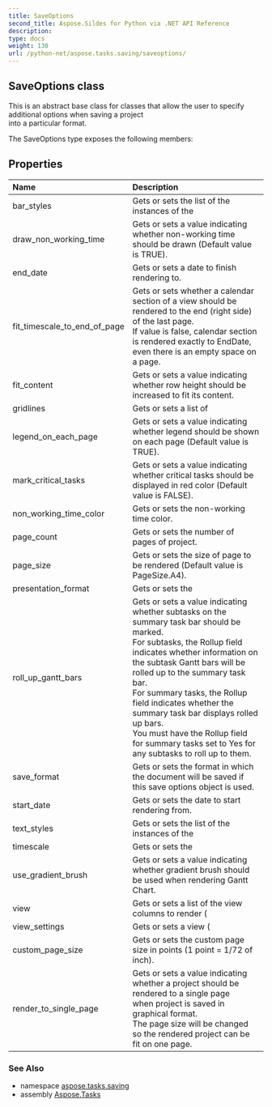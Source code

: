 ```yaml
---
title: SaveOptions
second_title: Aspose.Sildes for Python via .NET API Reference
description: 
type: docs
weight: 130
url: /python-net/aspose.tasks.saving/saveoptions/
---
```


## SaveOptions class

This is an abstract base class for classes that allow the user to specify additional options when saving a project<br/>            into a particular format.

The SaveOptions type exposes the following members:
## Properties
| Name | Description |
| :- | :- |
|bar_styles|Gets or sets the list of the instances of the|
|draw_non_working_time|Gets or sets a value indicating whether non-working time should be drawn (Default value is TRUE).|
|end_date|Gets or sets a date to finish rendering to.|
|fit_timescale_to_end_of_page|Gets or sets whether a calendar section of a view should be rendered to the end (right side) of the last page.<br/>            If value is false, calendar section is rendered exactly to EndDate, even there is an empty space on a page.|
|fit_content|Gets or sets a value indicating whether row height should be increased to fit its content.|
|gridlines|Gets or sets a list of|
|legend_on_each_page|Gets or sets a value indicating whether legend should be shown on each page (Default value is TRUE).|
|mark_critical_tasks|Gets or sets a value indicating whether critical tasks should be displayed in red color (Default value is FALSE).|
|non_working_time_color|Gets or sets the non-working time color.|
|page_count|Gets or sets the number of pages of project.|
|page_size|Gets or sets the size of page to be rendered (Default value is PageSize.A4).|
|presentation_format|Gets or sets the|
|roll_up_gantt_bars|Gets or sets a value indicating whether subtasks on the summary task bar should be marked.<br/>            For subtasks, the Rollup field indicates whether information on the subtask Gantt bars will be rolled up to the summary task bar.<br/>            For summary tasks, the Rollup field indicates whether the summary task bar displays rolled up bars.<br/>            You must have the Rollup field for summary tasks set to Yes for any subtasks to roll up to them.|
|save_format|Gets or sets the format in which the document will be saved if this save options object is used.|
|start_date|Gets or sets the date to start rendering from.|
|text_styles|Gets or sets the list of the instances of the|
|timescale|Gets or sets the|
|use_gradient_brush|Gets or sets a value indicating whether gradient brush should be used when rendering Gantt Chart.|
|view|Gets or sets a list of the view columns to render (|
|view_settings|Gets or sets a view (|
|custom_page_size|Gets or sets the custom page size in points (1 point = 1/72 of inch).|
|render_to_single_page|Gets or sets a value indicating whether a project should be rendered to a single page<br/>            when project is saved in graphical format.<br/>            The page size will be changed so the rendered project can be fit on one page.|

### See Also

* namespace [aspose.tasks.saving](/tasks/python-net/aspose.tasks.saving/)
* assembly [Aspose.Tasks](/tasks/python-net/)

